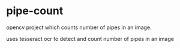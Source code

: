 # pipe-count
opencv project which counts number of pipes in an image.
 
uses tesseract ocr to detect and count number of pipes in an image

